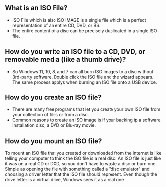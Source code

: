 ## What is an ISO File?
- ISO File which is also ISO IMAGE is a single file which is a perfect representation of an entire CD, DVD, or BS.
- The entire content of a disc can be precisely duplicated in a single ISO file.

## How do you write an ISO file to a CD, DVD, or removable media (like a thumb drive)?
- So Windows 11, 10, 8, and 7 can all burn ISO images to a disc without 3rd-party software. Double click the ISO file and the wizard
appears. The same process applys when burning an ISO file onto a USB device.
 
## How do you create an ISO file?
- There are many free programs that let you create your own ISO file from your collection of files or from a disc.
- Common reasons to create an ISO image is if your backing ip a software installation disc, a DVD or Blu-ray movie.
## How do you mount an ISO file?
To mount an ISO file that you created or downloaded from the internet is like telling your computer to think the ISO file is a real disc. An ISO file is just like it was on a real CD or DCD, so you don't have to waste a disc or burn one.
Simple as opening the file with something called a "disc emulator" and choosing a driver letter that the ISO file should represent. 
Even though the drive letter is a virtual drive, Windows sees it as a real one
